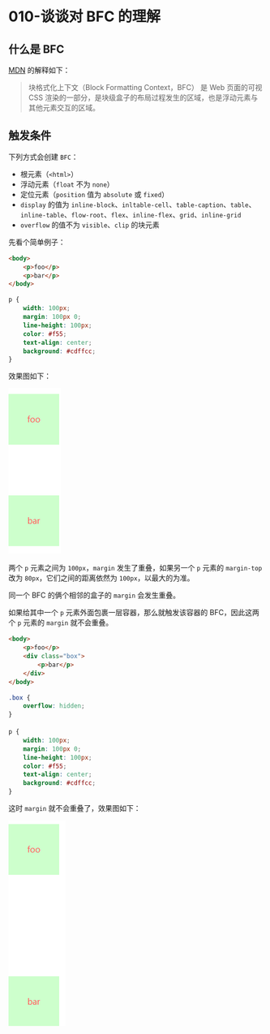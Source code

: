 # 010-谈谈对 BFC 的理解

## 什么是 BFC

[MDN](https://developer.mozilla.org/zh-CN/docs/Web/Guide/CSS/Block_formatting_context) 的解释如下：
> 块格式化上下文（Block Formatting Context，BFC） 是 Web 页面的可视 CSS 渲染的一部分，是块级盒子的布局过程发生的区域，也是浮动元素与其他元素交互的区域。

## 触发条件

下列方式会创建 `BFC`：

+ 根元素（`<html>`）
+ 浮动元素（`float` 不为 `none`）
+ 定位元素（`position` 值为 `absolute` 或 `fixed`）
+ `display` 的值为 `inline-block`、`inltable-cell`、`table-caption`、`table`、`inline-table`、`flow-root`、`flex`、`inline-flex`、`grid`、`inline-grid`
+ `overflow` 的值不为 `visible`、`clip` 的块元素

先看个简单例子：
```html
<body>
    <p>foo</p>
    <p>bar</p>
</body>
```
```css
p {
    width: 100px;
    margin: 100px 0;
    line-height: 100px;
    color: #f55;
    text-align: center;
    background: #cdffcc;
}
```

效果图如下：

![图片1](../../assets/qs_css/css_9.png)

两个 `p` 元素之间为 `100px`，`margin` 发生了重叠，如果另一个 `p` 元素的 `margin-top` 改为 `80px`，它们之间的距离依然为 `100px`，以最大的为准。

同一个 BFC 的俩个相邻的盒子的 `margin` 会发生重叠。

如果给其中一个 `p` 元素外面包裹一层容器，那么就触发该容器的 BFC，因此这两个 `p` 元素的 `margin` 就不会重叠。
```html
<body>
    <p>foo</p>
    <div class="box">
        <p>bar</p>
    </div>
</body>
```
```css
.box {
    overflow: hidden;
}

p {
    width: 100px;
    margin: 100px 0;
    line-height: 100px;
    color: #f55;
    text-align: center;
    background: #cdffcc;
}
```

这时 `margin` 就不会重叠了，效果图如下：

![图片2](../../assets/qs_css/css_10.png)